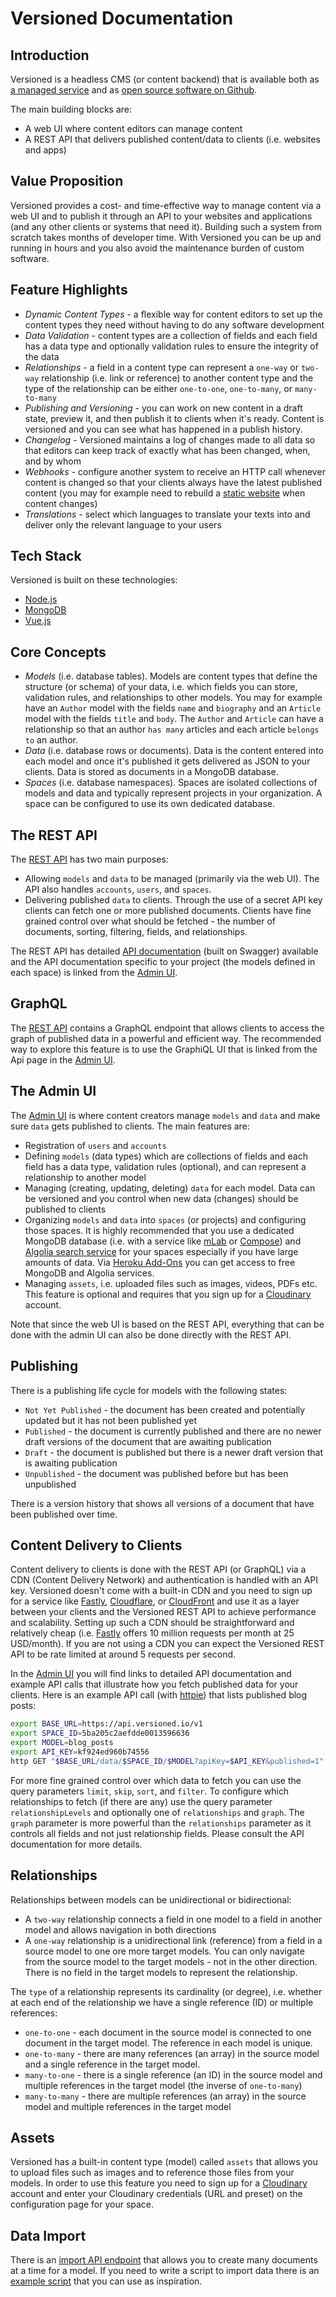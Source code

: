 # Versioned Documentation

## Introduction

Versioned is a headless CMS (or content backend) that is available both as [a managed service](https://www.versioned.io) and as [open source software on Github](https://github.com/versioned).

The main building blocks are:

* A web UI where content editors can manage content
* A REST API that delivers published content/data to clients (i.e. websites and apps)

## Value Proposition

Versioned provides a cost- and time-effective way to manage content via a web UI and to publish it through an API to your websites and applications (and any other clients or systems that need it). Building such a system from scratch takes months of developer time. With Versioned you can be up and running in hours and you also avoid the maintenance burden of custom software.

## Feature Highlights

* *Dynamic Content Types* - a flexible way for content editors to set up the content types they need without having to do any software development
* *Data Validation* - content types are a collection of fields and each field has a data type and optionally validation rules to ensure the integrity of the data
* *Relationships* - a field in a content type can represent a `one-way` or `two-way` relationship (i.e. link or reference) to another content type and the type of the relationship can be either `one-to-one`, `one-to-many`, or `many-to-many`
* *Publishing and Versioning* - you can work on new content in a draft state, preview it, and then publish it to clients when it's ready. Content is versioned and you can see what has happened in a publish history.
* *Changelog* - Versioned maintains a log of changes made to all data so that editors can keep track of exactly what has been changed, when, and by whom
* *Webhooks* - configure another system to receive an HTTP call whenever content is changed so that your clients always have the latest published content (you may for example need to rebuild a [static website](https://jamstack.org) when content changes)
* *Translations* - select which languages to translate your texts into and deliver only the relevant language to your users

## Tech Stack

Versioned is built on these technologies:

* [Node.js](https://nodejs.org)
* [MongoDB](https://www.mongodb.com)
* [Vue.js](https://vuejs.org)

## Core Concepts

* *Models* (i.e. database tables). Models are content types that define the structure (or schema) of your data, i.e. which fields you can store, validation rules, and relationships to other models. You may for example have an `Author` model with the fields `name` and `biography` and an `Article` model with the fields `title` and `body`. The `Author` and `Article` can have a relationship so that an author `has many` articles and each article `belongs to` an author.
* *Data* (i.e. database rows or documents). Data is the content entered into each model and once it's published it gets delivered as JSON to your clients. Data is stored as documents in a MongoDB database.
* *Spaces* (i.e. database namespaces). Spaces are isolated collections of models and data and typically represent projects in your organization. A space can be configured to use its own dedicated database.

## The REST API

The [REST API](http://api.versioned.io) has two main purposes:

* Allowing `models` and `data` to be managed (primarily via the web UI). The API also handles `accounts`, `users`, and `spaces`.
* Delivering published `data` to clients. Through the use of a secret API key clients can fetch one or more published documents. Clients have fine grained control over what should be fetched - the number of documents, sorting, filtering, fields, and relationships.

The REST API has detailed [API documentation](http://api.versioned.io) (built on Swagger) available
and the API documentation specific to your project (the models defined in each space) is linked from the [Admin UI](http://app.versioned.io).

## GraphQL

The [REST API](http://api.versioned.io) contains a GraphQL endpoint that allows clients to access
the graph of published data in a powerful and efficient way. The recommended way to explore this feature
is to use the GraphiQL UI that is linked from the Api page in the [Admin UI](http://app.versioned.io).

## The Admin UI

The [Admin UI](http://app.versioned.io) is where content creators manage
`models` and `data` and make sure `data` gets published to clients. The main features are:

* Registration of `users` and `accounts`
* Defining `models` (data types) which are collections of fields and each field has a data type, validation rules (optional), and can represent a relationship to another model
* Managing (creating, updating, deleting) `data` for each model. Data can be versioned and you control when new data (changes) should be published to clients
* Organizing `models` and `data` into `spaces` (or projects) and configuring those spaces. It is highly recommended that you use a dedicated MongoDB database (i.e. with a service like [mLab](https://mlab.com) or [Compose](https://www.compose.com/databases/mongodb)) and [Algolia search service](https://www.algolia.com) for your spaces especially if you have large amounts of data. Via [Heroku Add-Ons](https://elements.heroku.com/addons) you can get access to free MongoDB and Algolia services.
* Managing `assets`, i.e. uploaded files such as images, videos, PDFs etc. This feature is optional and requires that you sign up for a [Cloudinary](https://cloudinary.com) account.

Note that since the web UI is based on the REST API, everything that can be done with the admin UI can also be done directly with the REST API.

## Publishing

There is a publishing life cycle for models with the following states:

* `Not Yet Published` - the document has been created and potentially updated but it has not been published yet
* `Published` - the document is currently published and there are no newer draft versions of the document that are awaiting publication
* `Draft` - the document is published but there is a newer draft version that is awaiting publication
* `Unpublished` - the document was published before but has been unpublished

There is a version history that shows all versions of a document that have been published over time.

## Content Delivery to Clients

Content delivery to clients is done with the REST API (or GraphQL) via a CDN (Content Delivery Network) and authentication is handled with an API key. Versioned doesn't come with
a built-in CDN and you need to sign up for a service like [Fastly](https://www.fastly.com), [Cloudflare](https://www.cloudflare.com), or [CloudFront](https://aws.amazon.com/cloudfront) and use it as a layer between your clients and the Versioned REST API to achieve performance and scalability. Setting up such a CDN should be straightforward and relatively cheap (i.e. [Fastly](https://elements.heroku.com/addons/fastly) offers</a> 10 million requests per month at 25 USD/month). If you are not using a CDN you can expect the Versioned REST API to be rate limited at around 5 requests per second.

In the [Admin UI](http://app.versioned.io) you will find links to detailed API documentation and example API calls that illustrate how you fetch published data for your clients. Here is an example API call (with [httpie](https://httpie.org)) that lists published blog posts:

```bash
export BASE_URL=https://api.versioned.io/v1
export SPACE_ID=5ba205c2aefdde0013596636
export MODEL=blog_posts
export API_KEY=kf924ed960b74556
http GET "$BASE_URL/data/$SPACE_ID/$MODEL?apiKey=$API_KEY&published=1"
```

For more fine grained control over which data to fetch you
can use the query parameters `limit`, `skip`, `sort`, and `filter`. To configure which relationships to fetch (if there are any) use the query parameter `relationshipLevels` and optionally one of `relationships` and `graph`. The `graph` parameter is more powerful than the `relationships` parameter as it controls all fields and not just relationship fields. Please consult the API documentation for more details.

## Relationships

Relationships between models can be unidirectional or bidirectional:

* A `two-way` relationship connects a field in one model to a field in another model and allows navigation in both directions
* A `one-way` relationship is a unidirectional link (reference) from a field in a source model to one ore more target models. You can only navigate from the source model to the target models - not in the other direction. There is no field in the target models to represent the relationship.

The `type` of a relationship represents its cardinality (or degree), i.e.
whether at each end of the relationship we have a single reference (ID) or multiple references:

* `one-to-one` - each document in the source model is connected to one document in the target model. The reference in each model is unique.
* `one-to-many` - there are many references (an array) in the source model and a single reference in the target model.
* `many-to-one` - there is a single reference (an ID) in the source model and multiple references in the target model (the inverse of `one-to-many`)
* `many-to-many` - there are multiple references (an array) in the source model and multiple references in the target model

## Assets

Versioned has a built-in content type (model) called `assets` that allows you to upload files such as images and to reference those files from your models. In order to use this feature you need to sign up for a [Cloudinary](https://cloudinary.com) account and enter your Cloudinary credentials (URL and preset) on the configuration page for your space.

## Data Import

There is an [import API endpoint](https://api.versioned.io/swagger-ui/index.html?url=https://api.versioned.io/v1/data/5ba205c2aefdde0013596636/swagger.json#/data/post_v1_data__spaceId__import__model_) that allows you to create many documents at a time for a model. If you need to write a script to import data there is an [example script](https://github.com/versioned/versioned-api/blob/master/examples/import-data.js) that you can use as inspiration.

